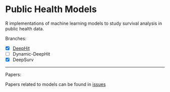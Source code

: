 # Public Health Models
R implementations of machine learning models to study survival analysis in public health data.

Branches:

- [x] [DeepHit](https://github.com/cmclean5/PublicHealthModels/tree/DeepHit)
- [ ] Dynamic-DeepHit
- [x] DeepSurv

---

Papers:

Papers related to models can be found in [issues](https://github.com/cmclean5/PublicHealthModels/issues)
